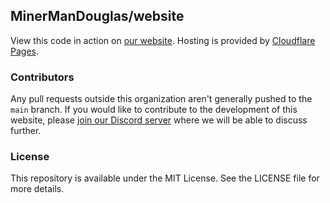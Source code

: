 ## MinerManDouglas/website
View this code in action on [our website](https://minermandouglas.net). Hosting is provided by [Cloudflare Pages](https://pages.dev).

### Contributors
Any pull requests outside this organization aren't generally pushed to the `main` branch. If you would like to contribute to the development of this website, please [join our Discord server](https://discord.gg/EVXqdn7kxX) where we will be able to discuss further.

### License
This repository is available under the MIT License. See the LICENSE file for more details.